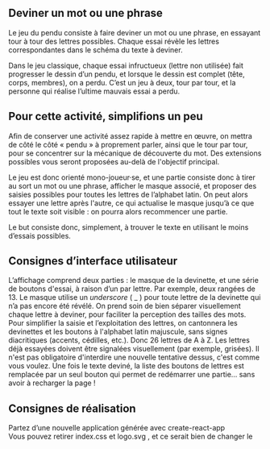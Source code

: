 ## Deviner un mot ou une phrase
Le jeu du pendu consiste à faire deviner un mot ou une phrase, en essayant tour à tour des lettres possibles. Chaque essai révèle les lettres correspondantes dans le schéma du texte à deviner.

Dans le jeu classique, chaque essai infructueux (lettre non utilisée) fait progresser le dessin d’un pendu, et lorsque le dessin est complet (tête, corps, membres), on a perdu. C’est un jeu à deux, tour par tour, et la personne qui réalise l’ultime mauvais essai a perdu.

## Pour cette activité, simplifions un peu
Afin de conserver une activité assez rapide à mettre en œuvre, on mettra de côté le côté « pendu » à proprement parler, ainsi que le tour par tour, pour se concentrer sur la mécanique de découverte du mot. Des extensions possibles vous seront proposées au-delà de l'objectif principal.

Le jeu est donc orienté mono-joueur·se, et une partie consiste donc à tirer au sort un mot ou une phrase, afficher le masque associé, et proposer des saisies possibles pour toutes les lettres de l’alphabet latin. On peut alors essayer une lettre après l'autre, ce qui actualise le masque jusqu’à ce que tout le texte soit visible : on pourra alors recommencer une partie.

Le but consiste donc, simplement, à trouver le texte en utilisant le moins d’essais possibles.

## Consignes d’interface utilisateur
L’affichage comprend deux parties : le masque de la devinette, et une série de boutons d'essai, à raison d’un par lettre. Par exemple, deux rangées de 13.
Le masque utilise un _underscore_ ( _ ) pour toute lettre de la devinette qui n’a pas encore été révélé.
On prend soin de bien séparer visuellement chaque lettre à deviner, pour faciliter la perception des tailles des mots.
Pour simplifier la saisie et l’exploitation des lettres, on cantonnera les devinettes et les boutons à l'alphabet latin majuscule, sans signes diacritiques (accents, cédilles, etc.). Donc 26 lettres de A à Z.
Les lettres déjà essayées doivent être signalées visuellement (par exemple, grisées). Il n'est pas obligatoire d'interdire une nouvelle tentative dessus, c'est comme vous voulez.
Une fois le texte deviné, la liste des boutons de lettres est remplacée par un seul bouton qui permet de redémarrer une partie… sans avoir à recharger la page !

## Consignes de réalisation
Partez d’une nouvelle application générée avec  create-react-app  
Vous pouvez retirer  index.css  et  logo.svg , et ce serait bien de changer le  <title>  de  public/index.html
Le besoin est assez simple pour tout faire dans  App.js (et styler avec  App.css ), mais si vous tenez à découper en sous-composants (par exemple, pour le « clavier » de 26 touches), libre à vous.
Le déroulement de la partie se base naturellement sur une évolution de l’état local du composant<App/>.
Afin de vous permettre de vous concentrer sur React, vous trouverez ci-dessous une petite fonction utile qui construit le masque affiché à partir du texte à deviner et de la série des lettres déjà testées. Cette dernière est supposée être un Set (ES2015), mais vous pouvez en faire un simple tableau en remplaçant le.has() par un.includes().
  
## Extensions possibles
Ces suggestions n'ont pas d'effet sur la validation de cette activité, mais vous permettent de renforcer vos compétences. Elles vous permettent de créer un jeu véritablement abouti que vous pouvez fièrement afficher sur votre compte GitHub à l'attention de vos futurs clients/employeurs !

## Score / Compteur
Comptez le nombre d’essais et affichez-le au fur et à mesure.
Vous pouvez décider d’interdire un nouvel essai d’une lettre, ou au contraire compter double un essai d’une lettre déjà tentée (si vous indiquiez visuellement qu’elle l’était).
Pour calculer plutôt un score, vous pouvez compter 2 points pour une lettre présente, -1 pour une absente, et -2 pour une lettre retentée, par exemple.

## Mode deux joueurs
Ajoutez à l’état un tableau de noms de joueurs et un joueur courant, qui bascule dès qu’on tente une lettre absente (il faut évidemment gérer la saisie initiale, puis afficher le joueur courant).
Si vous voulez introduire une notion de « perdu » (et pas seulement de vainqueur au moment de la dernière tentative réussie), imposez un nombre maximum de lettres absentes par joueur (ou au global) et gérez leur comptage (afficher ça serait alors souhaitable aussi).

## Utiliser le clavier plutôt que des boutons
Pour permettre l’utilisation du clavier, deux possibilités :
Un champ textuel stylé pour être « invisible » (pas de bordures, texte de la même couleur que le fond, etc.) qui conserve le focus, a une valeur vide, mais vous réagissez au `onChange` pour récupérer la valeur et la traiter comme lettre, à mettre alors en majuscule. On ignore les saisies hors alphabet latin ASCII.
L’interception de l’événement   keypress  au niveau dedocument. Cela nécessite toutefois que vous gériez l’attache et la libération de ces événements manuellement dans  componentDidMount()   et  componentWillUnmount() , et empêchera, si vous le souhaitiez, la mise en place de tests unitaires en mode _shallow_.

## Ajouter un véritable pendu
Soit en dessinant sur un  <canvas> , soit en prédéfinissant les images des différentes étapes et en affichant la bonne, implémentez le véritable Jeu du Pendu !
